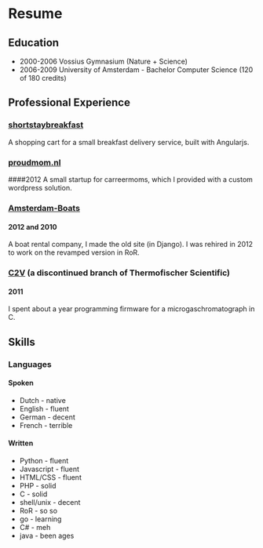 # Resume

## Education

* 2000-2006 Vossius Gymnasium (Nature + Science)
* 2006-2009 University of Amsterdam - Bachelor Computer Science (120 of 180 credits)

## Professional Experience

### [shortstaybreakfast](//hethoutenhuisje.com/shortstaybreakfast)
A shopping cart for a small breakfast delivery service, built with Angularjs.

### [proudmom.nl](//en.proudmom.nl)
####2012
A small startup for carreermoms, which I provided with a custom wordpress
solution.

### [Amsterdam-Boats](//boothurenamsterdam.com)
#### 2012 and 2010
A boat rental company, I made the old site (in Django). I was rehired in 2012 to
work on the revamped version in RoR.

### [C2V](//www.c2v.nl) (a discontinued branch of Thermofischer Scientific)
#### 2011

I spent about a year programming firmware for a microgaschromatograph in C.

## Skills
### Languages
#### Spoken
* Dutch - native
* English - fluent
* German - decent
* French - terrible

#### Written
* Python - fluent
* Javascript - fluent
* HTML/CSS - fluent
* PHP - solid
* C - solid
* shell/unix - decent
* RoR - so so
* go - learning
* C# - meh
* java - been ages

